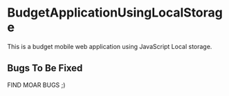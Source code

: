 # BudgetApplicationUsingLocalStorage
This is a budget mobile web application using JavaScript Local storage.

## Bugs To Be Fixed
FIND MOAR BUGS ;)